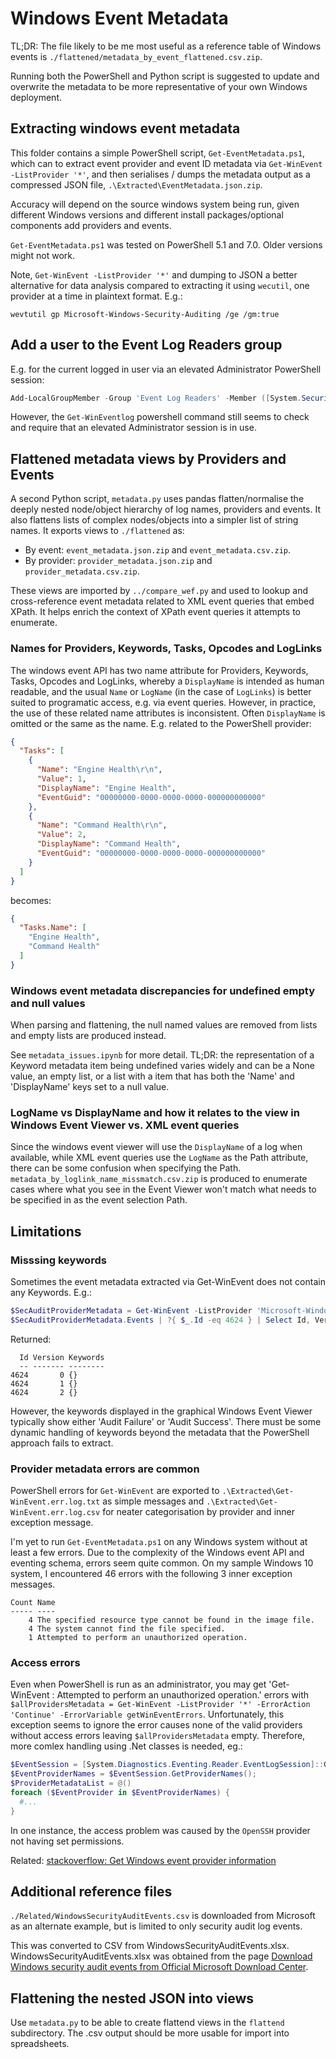 # Windows Event Metadata

TL;DR: The file likely to be me most useful as a reference table of Windows events is `./flattened/metadata_by_event_flattened.csv.zip`.

Running both the PowerShell and Python script is suggested to update and overwrite the metadata to be more representative of your own Windows deployment.

## Extracting windows event metadata

This folder contains a simple PowerShell script, `Get-EventMetadata.ps1`, which can to extract event provider and event ID metadata via `Get-WinEvent -ListProvider '*'`, and then serialises / dumps the metadata output as a compressed JSON file, `.\Extracted\EventMetadata.json.zip`.

Accuracy will depend on the source windows system being run, given different Windows versions and different install packages/optional components add providers and events.

`Get-EventMetadata.ps1` was tested on PowerShell 5.1 and 7.0. Older versions might not work.

Note, `Get-WinEvent -ListProvider '*'` and dumping to JSON a better alternative for data analysis compared to extracting it using `wecutil`, one provider at a time in plaintext format. E.g.:

```console
wevtutil gp Microsoft-Windows-Security-Auditing /ge /gm:true
```

## Add a user to the Event Log Readers group

E.g. for the current logged in user via an elevated Administrator PowerShell session:

```PowerShell
Add-LocalGroupMember -Group 'Event Log Readers' -Member ([System.Security.Principal.WindowsIdentity]::GetCurrent().Name)
```

However, the `Get-WinEventlog` powershell command still seems to check and require that an elevated Administrator session is in use.

## Flattened metadata views by Providers and Events

A second Python script, `metadata.py` uses pandas flatten/normalise the deeply nested node/object hierarchy of log names, providers and events. It also flattens lists of complex nodes/objects into a simpler list of string names. It exports views to `./flattened` as:

- By event: `event_metadata.json.zip` and `event_metadata.csv.zip`.
- By provider: `provider_metadata.json.zip` and `provider_metadata.csv.zip`.

These views are imported by `../compare_wef.py` and used to lookup and cross-reference event metadata related to XML event queries that embed XPath. It helps enrich the context of XPath event queries it attempts to enumerate.

### Names for Providers, Keywords, Tasks, Opcodes and LogLinks

The windows event API has two name attribute for Providers, Keywords, Tasks, Opcodes and LogLinks, whereby a `DisplayName` is intended as human readable, and the usual `Name` or `LogName` (in the case of `LogLinks`) is better suited to programatic access, e.g. via event queries. However, in practice, the use of these related name attributes is inconsistent. Often `DisplayName` is omitted or the same as the name. E.g. related to the PowerShell provider:

```json
{
  "Tasks": [
    {
      "Name": "Engine Health\r\n",
      "Value": 1,
      "DisplayName": "Engine Health",
      "EventGuid": "00000000-0000-0000-0000-000000000000"
    },
    {
      "Name": "Command Health\r\n",
      "Value": 2,
      "DisplayName": "Command Health",
      "EventGuid": "00000000-0000-0000-0000-000000000000"
    }
  ]
}
```

becomes:

```json
{
  "Tasks.Name": [
    "Engine Health",
    "Command Health"
  ]
}
```

### Windows event metadata discrepancies for undefined empty and null values

When parsing and flattening, the null named values are removed from lists and empty lists are produced instead.

See `metadata_issues.ipynb` for more detail. TL;DR: the representation of a Keyword metadata item being undefined varies widely and can be a None value, an empty list, or a list with a item that has both the 'Name' and 'DisplayName' keys set to a null value.

### LogName vs DisplayName and how it relates to the view in Windows Event Viewer vs. XML event queries

Since the windows event viewer will use the `DisplayName` of a log when available, while XML event queries use the `LogName` as the Path attribute, there can be some confusion when specifying the Path. `metadata_by_loglink_name_missmatch.csv.zip` is produced to enumerate cases where what you see in the Event Viewer won't match what needs to be specified in as the event selection Path.

## Limitations

### Misssing keywords

Sometimes the event metadata extracted via Get-WinEvent does not contain any Keywords. E.g.:

```PowerShell
$SecAuditProviderMetadata = Get-WinEvent -ListProvider 'Microsoft-Windows-Security-Auditing'
$SecAuditProviderMetadata.Events | ?{ $_.Id -eq 4624 } | Select Id, Version, Keywords
```

Returned:

```Console
  Id Version Keywords
  -- ------- --------
4624       0 {}
4624       1 {}
4624       2 {}
```

However, the keywords displayed in the graphical Windows Event Viewer typically show either 'Audit Failure' or 'Audit Success'. There must be some dynamic handling of keywords beyond the metadata that the PowerShell approach fails to extract.

### Provider metadata errors are common

PowerShell errors for `Get-WinEvent` are exported to `.\Extracted\Get-WinEvent.err.log.txt` as simple messages and `.\Extracted\Get-WinEvent.err.log.csv` for neater categorisation by provider and inner exception message.

I'm yet to run `Get-EventMetadata.ps1` on any Windows system without at least a few errors. Due to the complexity of the Windows event API and eventing schema, errors seem quite common. On my sample Windows 10 system, I encountered 46 errors with the following 3 inner exception messages.

```text
Count Name
----- ----
    4 The specified resource type cannot be found in the image file.
    4 The system cannot find the file specified.
    1 Attempted to perform an unauthorized operation.
```

### Access errors

Even when PowerShell is run as an administrator, you may get 'Get-WinEvent : Attempted to perform an unauthorized operation.' errors with `$allProvidersMetadata = Get-WinEvent -ListProvider '*' -ErrorAction 'Continue' -ErrorVariable getWinEventErrors`. Unfortunately, this exception seems to ignore the error causes none of the valid providers without access errors leaving `$allProvidersMetadata` empty. Therefore, more comlex handling using .Net classes is needed, eg.:

```PowerShell
$EventSession = [System.Diagnostics.Eventing.Reader.EventLogSession]::GlobalSession;
$EventProviderNames = $EventSession.GetProviderNames();
$ProviderMetadataList = @()
foreach ($EventProvider in $EventProviderNames) {
  #...
}
```

In one instance, the access problem was caused by the `OpenSSH` provider not having set permissions.

Related: [stackoverflow: Get Windows event provider information](https://stackoverflow.com/a/21012623/5472444)

## Additional reference files

`./Related/WindowsSecurityAuditEvents.csv` is downloaded from Microsoft as an alternate example, but is limited to only security audit log events.

This was converted to CSV from WindowsSecurityAuditEvents.xlsx. WindowsSecurityAuditEvents.xlsx was obtained from the page [Download Windows security audit events from Official Microsoft Download Center](https://www.microsoft.com/en-us/download/details.aspx?id=50034).

## Flattening the nested JSON into views

Use `metadata.py` to be able to create flattend views in the `flattend` subdirectory. The .csv output should be more usable for import into spreadsheets.
